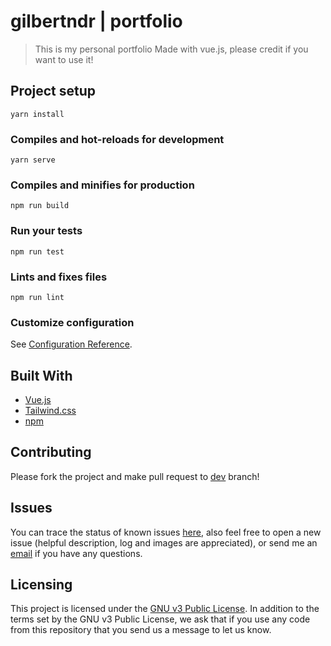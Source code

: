 # gilbertndr | portfolio

> This is my personal portfolio Made with vue.js, please credit if you want to use it!

## Project setup
```
yarn install
```

### Compiles and hot-reloads for development
```
yarn serve
```

### Compiles and minifies for production
```
npm run build
```

### Run your tests
```
npm run test
```

### Lints and fixes files
```
npm run lint
```

### Customize configuration
See [Configuration Reference](https://cli.vuejs.org/config/).


## Built With

* [Vue.js](https://vuejs.org/)
* [Tailwind.css](https://tailwindcss.com/)
* [npm](https://www.npmjs.com/)

## Contributing

Please fork the project and make pull request to [dev](https://github.com/gilbertndr/portfolio/tree/dev) branch!

## Issues
You can trace the status of known issues [here](https://github.com/gilbertndr/portfolio/issues),
also feel free to open a new issue (helpful description, log and images are appreciated), or send me an [email](mailto:gilbert.ndresaj@gmail.com) if you have any questions.


## Licensing
This project is licensed under the [GNU v3 Public License](https://github.com/gilbertndr/portfolio/blob/dev/LICENSE).
In addition to the terms set by the GNU v3 Public License, we ask that if you use any code from this repository that you send us a message to let us know.
